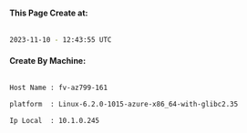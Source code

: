 
   
#### This Page Create at:

```bash

2023-11-10 - 12:43:55 UTC

```

#### Create By Machine:

```bash

Host Name : fv-az799-161

platform  : Linux-6.2.0-1015-azure-x86_64-with-glibc2.35

Ip Local  : 10.1.0.245

```

